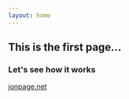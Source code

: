 ```yaml
---
layout: home
---
```

## This is the first page...


### Let's see how it works

[jonpage.net](http://www.jonpage.net)
